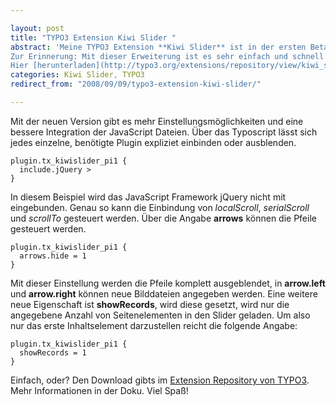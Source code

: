 ```yaml
---

layout: post
title: "TYPO3 Extension Kiwi Slider "
abstract: 'Meine TYPO3 Extension **Kiwi Slider** ist in der ersten Betaversion erschienen und trägt jetzt die stolze Versionsnummer 1.1.0\.
Zur Erinnerung: Mit dieser Erweiterung ist es sehr einfach und schnell möglich einen Content Slider zu erstellen, im Stil der [Coda Webseite](http://www.panic.com/coda/). Es basiert auf [jQuery](http://www.jquery.com) und der Anleitung von [jQuery for Designers](http://jqueryfordesigners.com/coda-slider-effect/).
Hier [herunterladen](http://typo3.org/extensions/repository/view/kiwi_slider/1.1.0/).'
categories: Kiwi Slider, TYPO3
redirect_from: "2008/09/09/typo3-extension-kiwi-slider/"

---
```


Mit der neuen Version gibt es mehr Einstellungsmöglichkeiten und eine bessere Integration der JavaScript Dateien. Über das Typoscript lässt sich jedes einzelne, benötigte Plugin expliziet einbinden oder ausblenden.

    plugin.tx_kiwislider_pi1 {
      include.jQuery >
    }

In diesem Beispiel wird das JavaScript Framework jQuery nicht mit eingebunden. Genau so kann die Einbindung von _localScroll_, _serialScroll_ und _scrollTo_ gesteuert werden.
Über die Angabe **arrows** können die Pfeile gesteuert werden.

    plugin.tx_kiwislider_pi1 {
      arrows.hide = 1
    }

Mit dieser Einstellung werden die Pfeile komplett ausgeblendet, in **arrow.left** und **arrow.right** können neue Bilddateien angegeben werden.
Eine weitere neue Eigenschaft ist **showRecords**, wird diese gesetzt, wird nur die angegebene Anzahl von Seitenelementen in den Slider geladen. Um also nur das erste Inhaltselement darzustellen reicht die folgende Angabe:

    plugin.tx_kiwislider_pi1 {
      showRecords = 1
    }

Einfach, oder?
Den Download gibts im [Extension Repository von TYPO3](http://typo3.org/extensions/repository/view/kiwi_slider/1.1.0/). Mehr Informationen in der Doku. Viel Spaß!